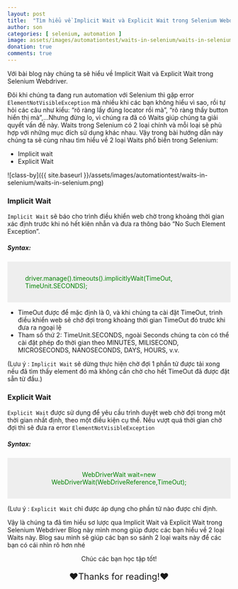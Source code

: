 ```yaml
---
layout: post
title:  "Tìm hiểu về Implicit Wait và Explicit Wait trong Selenium Webdriver"
author: son
categories: [ selenium, automation ]
image: assets/images/automationtest/waits-in-selenium/waits-in-selenium2.png
donation: true
comments: true
---
```


Với bài blog này chúng ta sẽ hiểu về Implicit Wait và Explicit Wait trong Selenium Webdriver.

Đôi khi chúng ta đang run automation với Selenium thì gặp error `ElementNotVisibleException` mà nhiều khi các bạn không hiểu vì sao, rồi tự hỏi các câu như kiểu: “rõ ràng lấy đúng locator rồi mà”, “rõ ràng thấy button hiển thị mà”,...Nhưng đừng lo, vì chúng ra đã có Waits giúp chúng ta giải quyết vấn đề này. Waits trong Selenium có 2 loại chính và mỗi loại sẽ phù hợp với những mục đích sử dụng khác nhau. Vậy trong bài hướng dẫn này chúng ta sẽ cùng nhau tìm hiểu về 2 loại Waits phổ biến trong Selenium:

* Implicit wait
* Explicit Wait



![class-by]({{ site.baseurl }}/assets/images/automationtest/waits-in-selenium/waits-in-selenium.png)

### Implicit Wait

`Implicit Wait` sẽ báo cho trình điều khiển web chờ trong khoảng thời gian xác định trước khi nó hết kiên nhẫn và đưa ra thông báo “No Such Element Exception”.

##### Syntax:

<div class="myDiv" style="color:green; display: table; background-color:rgb(238,238,238);text-align: left;padding:15px 40px;">
  <p>driver.manage().timeouts().implicitlyWait(TimeOut, TimeUnit.SECONDS);</p>
</div>

* TimeOut được để mặc định là 0, và khi chúng ta cài đặt TimeOut, trình điều khiển web sẽ chờ đợi trong khoảng thời gian TimeOut đó trước khi đưa ra ngoại lệ
* Tham số thứ 2: TimeUnit.SECONDS, ngoài Seconds chúng ta còn có thể cài đặt phép đo thời gian theo MINUTES, MILISECOND, MICROSECONDS, NANOSECONDS, DAYS, HOURS, v.v.

(Lưu ý : `Implicit Wait` sẽ dừng thực hiện chờ đợi 1 phần tử được tải xong nếu đã tìm thấy element đó mà không cần chờ cho hết TimeOut đã được đặt sẵn từ đầu.)

### Explicit Wait

`Explicit Wait` được sử dụng để yêu cầu trình duyệt web chờ đợi trong một thời gian nhất định, theo một điều kiện cụ thể. Nếu vượt quá thời gian chờ đợi thì sẽ đưa ra error `ElementNotVisibleException`

##### Syntax:

<div class="myDiv" style="color:green; display: table; background-color:rgb(238,238,238);text-align: center;padding:15px 40px;">
  <p>WebDriverWait wait=new WebDriverWait(WebDriveReference,TimeOut);</p>
</div>

(Lưu ý : `Explicit Wait` chỉ được áp dụng cho phần tử nào được chỉ định.

Vậy là chúng ta đã tìm hiểu sơ lược qua Implicit Wait và Explicit Wait trong Selenium Webdriver
Blog này mình mong giúp được các bạn hiểu về 2 loại Waits này.
Blog sau mình sẽ giúp các bạn so sánh 2 loại waits này để các bạn có cái nhìn rõ hơn nhé


<div>
    <p style=" text-align: center; ">Chúc các bạn học tập tốt!</p>
    <p style=" text-align: center; font-size: 20px; ">❤️Thanks for reading!❤️</p>
</div>
